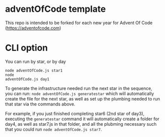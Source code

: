 # adventOfCode template

This repo is intended to be forked for each new year for Advent Of Code (https://adventofcode.com)

# CLI option

You can run by star, or by day

 <code>node adventOfCode.js star1</code> <br />
 <code>node adventOfCode.js day1</code>


To generate the infrastructure needed run the next star in the sequence, you can run:
<code>node adventOfCode.js generatestar</code> which will automatically create the file for the next star, as well as set up the plumbing needed to run that star via the commands above.

For example, if you just finished completing star6 (2nd star of day3), executing the `generatestar` command it will automatically create a folder for day4, as well as star7.js in that folder, and all the plubming necessary such that you could run <code>node adventOfCode.js star7</code>.
